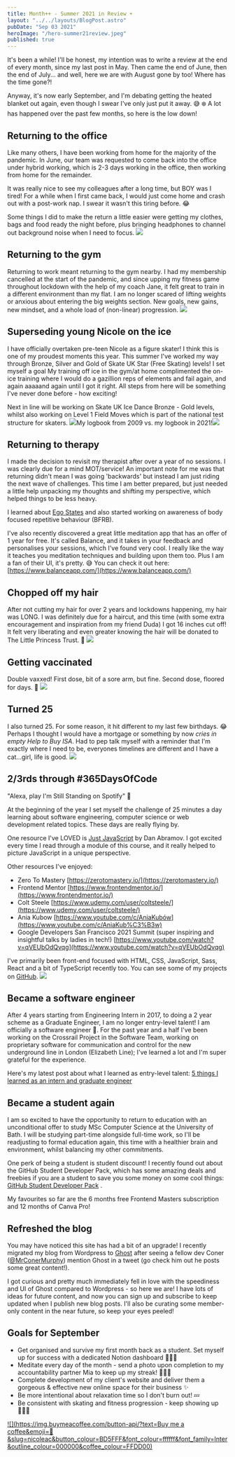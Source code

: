 ```yaml
---
title: Month++ - Summer 2021 in Review ☀️
layout: "../../layouts/BlogPost.astro"
pubDate: "Sep 03 2021"
heroImage: "/hero-summer21review.jpeg"
published: true
---
```


It's been a while! I'll be honest, my intention was to write a review at the end of every month, since my last post in May. Then came the end of June, then the end of July... and well, here we are with August gone by too! Where has the time gone?!

Anyway, it's now early September, and I'm debating getting the heated blanket out again, even though I swear I've only just put it away. 😅 ❄️ A lot has happened over the past few months, so here is the low down!

## Returning to the office

Like many others, I have been working from home for the majority of the pandemic. In June, our team was requested to come back into the office under hybrid working, which is 2-3 days working in the office, then working from home for the remainder.

It was really nice to see my colleagues after a long time, but BOY was I tired! For a while when I first came back, I would just come home and crash out with a post-work nap. I swear it wasn't this tiring before. 😂

Some things I did to make the return a little easier were getting my clothes, bags and food ready the night before, plus bringing headphones to channel out background noise when I need to focus.
![](__GHOST_URL__/content/images/2021/09/Screenshot_20210904-184509_Photos.jpg)
## Returning to the gym

Returning to work meant returning to the gym nearby. I had my membership cancelled at the start of the pandemic, and since upping my fitness game throughout lockdown with the help of my coach Jane, it felt great to train in a different environment than my flat. I am no longer scared of lifting weights or anxious about entering the big weights section. New goals, new gains, new mindset, and a whole load of (non-linear) progression.
![](__GHOST_URL__/content/images/2021/09/Screenshot_20210902-212659_Gallery.jpg)
## Superseding young Nicole on the ice

I have officially overtaken pre-teen Nicole as a figure skater! I think this is one of my proudest moments this year. This summer I've worked my way through Bronze, Silver and Gold of Skate UK Star (Free Skating) levels! I set myself a goal My training off ice in the gym/at home complimented the on-ice training where I would do a gazillion reps of elements and fail again, and again aaaaand again until I got it right. All steps from here will be something I've never done before - how exciting!

Next in line will be working on Skate UK Ice Dance Bronze - Gold levels, whilst also working on Level 1 Field Moves which is part of the national test structure for skaters.
![](__GHOST_URL__/content/images/2021/09/20210904_071540.jpg)My logbook from 2009 vs. my logbook in 2021!![](__GHOST_URL__/content/images/2021/09/Screenshot_20210904-184942_Gallery.jpg)
## Returning to therapy

I made the decision to revisit my therapist after over a year of no sessions. I was clearly due for a mind MOT/service! An important note for me was that returning didn't mean I was going 'backwards' but instead I am just riding the next wave of challenges. This time I am better prepared, but just needed a little help unpacking my thoughts and shifting my perspective, which helped things to be less heavy.

I learned about [Ego States](https://counsellingtutor.com/counselling-approaches/transactional-analysis/what-are-ego-states/) and also started working on awareness of body focused repetitive behaviour (BFRB).

I've also recently discovered a great little meditation app that has an offer of 1 year for free. It's called Balance, and it takes in your feedback and personalises your sessions, which I've found very cool. I really like the way it teaches you meditation techniques and building upon them too. Plus I am a fan of their UI, it's pretty. 😅 You can check it out here: [https://www.balanceapp.com/](https://www.balanceapp.com/)

## Chopped off my hair

After not cutting my hair for over 2 years and lockdowns happening, my hair was LONG. I was definitely due for a haircut, and this time (with some extra encouragement and inspiration from my friend Duda) I got 16 inches cut off! It felt very liberating and even greater knowing the hair will be donated to The Little Princess Trust. 🥰
![](__GHOST_URL__/content/images/2021/09/Screenshot_20210904-184027_Photos-1.jpg)
## Getting vaccinated

Double vaxxed! First dose, bit of a sore arm, but fine. Second dose, floored for days. 🥴
![](__GHOST_URL__/content/images/2021/09/Screenshot_20210902-213457_Photos.jpg)
## Turned 25

I also turned 25. For some reason, it hit different to my last few birthdays. 😂 Perhaps I thought I would have a mortgage or something by now *cries in empty Help to Buy ISA*. Had to pep talk myself with a reminder that I'm exactly where I need to be, everyones timelines are different and I have a cat...girl, life is good.
![](__GHOST_URL__/content/images/2021/09/Screenshot_20210904-184135_Photos.jpg)
## 2/3rds through #365DaysOfCode

"Alexa, play I'm Still Standing on Spotify" 🎵

At the beginning of the year I set myself the challenge of 25 minutes a day learning about software engineering, computer science or web development related topics. These days are really flying by.

One resource I've LOVED is [Just JavaScript](https://justjavascript.com/)  by Dan Abramov. I got excited every time I read through a module of this course, and it really helped to picture JavaScript in a unique perspective.

Other resources I've enjoyed:

- Zero To Mastery [https://zerotomastery.io/](https://zerotomastery.io/)
- Frontend Mentor  [https://www.frontendmentor.io/](https://www.frontendmentor.io/)
- Colt Steele [https://www.udemy.com/user/coltsteele/](https://www.udemy.com/user/coltsteele/)
- Ania Kubow [https://www.youtube.com/c/AniaKubów](https://www.youtube.com/c/AniaKub%C3%B3w)
- Google Developers San Francisco 2021 Summit (super inspiring and insightful talks by ladies in tech!) [https://www.youtube.com/watch?v=qVEUbOdQvqg](https://www.youtube.com/watch?v=qVEUbOdQvqg)

I've primarily been front-end focused with HTML, CSS, JavaScript, Sass, React and a bit of TypeScript recently too. You can see some of my projects on [GitHub](https://github.com/nicoleanalisecox).
![](__GHOST_URL__/content/images/2021/09/Screenshot_20210904-184603_Photos.jpg)
## Became a software engineer

After 4 years starting from Engineering Intern in 2017, to doing a 2 year scheme as a Graduate Engineer, I am no longer entry-level talent! I am officially a software engineer 🥺. For the past year and a half I've been working on the Crossrail Project in the Software Team, working on proprietary software for communication and control for the new underground line in London (Elizabeth Line); I've learned a lot and I'm super grateful for the experience.

Here's my latest post about what I learned as entry-level talent: [5 things I learned as an intern and graduate engineer](https://nicoleanalisecox.com/5-things-i-learned-as-an-intern-and-graduate-engineer/)

## Became a student again

I am so excited to have the opportunity to return to education with an unconditional offer to study MSc Computer Science at the University of Bath. I will be studying part-time alongside full-time work, so I'll be readjusting to formal education again, this time with a healthier brain and environment, whilst balancing my other commitments.

One perk of being a student is student discount! I recently found out about the GitHub Student Developer Pack, which has some amazing deals and freebies if you are a student to save you some money on some cool things: [GitHub Student Developer Pack](https://education.github.com/pack) .

My favourites so far are the 6 months free Frontend Masters subscription and 12 months of Canva Pro!

## Refreshed the blog

You may have noticed this site has had a bit of an upgrade! I recently migrated my blog from Wordpress to [Ghost](https://ghost.org/) after seeing a fellow dev Coner ([@MrConerMurphy](https://twitter.com/MrConerMurphy)) mention Ghost in a tweet (go check him out he posts some great content!).

I got curious and pretty much immediately fell in love with the speediness and UI of Ghost compared to Wordpress - so here we are! I have lots of ideas for future content, and now you can sign up and subscribe to keep updated when I publish new blog posts. I'll also be curating some member-only content in the near future, so keep your eyes peeled!

## Goals for September

- Get organised and survive my first month back as a student. Set myself up for success with a dedicated Notion dashboard 👩🏻‍🎓
- Meditate every day of the month - send a photo upon completion to my accountability partner Mia to keep up my streak! 🧘🏻‍♀️
- Complete development of my client's website and deliver them a gorgeous & effective new online space for their business ✨
- Be more intentional about relaxation time so I don't burn out! 💤
- Be consistent with skating and fitness progression - keep showing up 🏋🏻‍♀️

[![](https://img.buymeacoffee.com/button-api/?text=Buy me a coffee&emoji=🌸&slug=nicoleac&button_colour=BD5FFF&font_colour=ffffff&font_family=Inter&outline_colour=000000&coffee_colour=FFDD00)](https://www.buymeacoffee.com/nicoleac)
